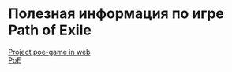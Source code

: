 # Полезная информация по игре Path of Exile
[Project poe-game in web](http://itsanti.com/poe/)  
[PoE](http://www.pathofexile.com)